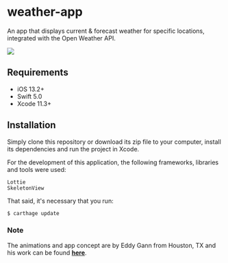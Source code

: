 # weather-app
An app that displays current &amp; forecast weather for specific locations, integrated with the Open Weather API.

<img src="https://user-images.githubusercontent.com/12313246/89072072-49f62780-d34e-11ea-8eed-4f324205c7b0.jpg"/>


## Requirements
- iOS 13.2+
- Swift 5.0
- Xcode 11.3+

## Installation
Simply clone this repository or download its zip file to your computer, install its dependencies and run the project in Xcode. 

For the development of this application, the following frameworks, libraries and tools were used:

```
Lottie
SkeletonView
```

That said, it's necessary that you run:

```
$ carthage update
```

### Note
The animations and app concept are by Eddy Gann from Houston, TX and his work can be found **[here](http://dribbble.com/Ed117)**.
